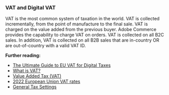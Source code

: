 ### VAT and Digital VAT

VAT is the most common system of taxation in the world. VAT is collected incrementally, from the point of manufacture to the final sale. VAT is charged on the value added from the previous buyer. Adobe Commerce provides the capability to charge VAT on orders. VAT is collected on all B2C sales. In addition, VAT is collected on all B2B sales that are in-country OR are out-of-country with a valid VAT ID.

**Further reading:**

* [The Ultimate Guide to EU VAT for Digital Taxes](https://quaderno.io/resources/eu-vat-guide/)
* [What is VAT?](https://ec.europa.eu/taxation_customs/business/vat/what-is-vat_en)
* [Value Added Tax (VAT)](https://docs.magento.com/user-guide/tax/vat.html)
* [2022 European Union VAT rates](https://www.avalara.com/vatlive/en/vat-rates/european-vat-rates.html)
* [General Tax Settings](https://docs.magento.com/m2/ee/user_guide/tax/tax-settings-general.html)
